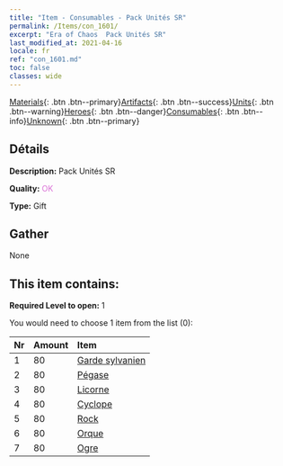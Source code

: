 ```yaml
---
title: "Item - Consumables - Pack Unités SR"
permalink: /Items/con_1601/
excerpt: "Era of Chaos  Pack Unités SR"
last_modified_at: 2021-04-16
locale: fr
ref: "con_1601.md"
toc: false
classes: wide
---
```

 [Materials](/fr/Items/){: .btn .btn--primary}[Artifacts](/fr/Items/Artifacts/){: .btn .btn--success}[Units](/fr/Items/Units/){: .btn .btn--warning}[Heroes](/fr/Items/Heroes/){: .btn .btn--danger}[Consumables](/fr/Items/Consumables/){: .btn .btn--info}[Unknown](/fr/Items/Unknown/){: .btn .btn--primary}

## Détails
 **Description:** Pack Unités SR

 **Quality:** <span style="color: #DA70D6">OK</span>

 **Type:** Gift

## Gather

  None

## This item contains:

 **Required Level to open:** 1

 You would need to choose 1 item from the list (0):

  | Nr | Amount |     Item    |
  |:---|:-------|:------------|
  | 1 | 80 | [Garde sylvanien](/fr/Items/unt_203/) |  | 
  | 2 | 80 | [Pégase](/fr/Items/unt_202/) |  | 
  | 3 | 80 | [Licorne](/fr/Items/unt_204/) |  | 
  | 4 | 80 | [Cyclope](/fr/Items/unt_222/) |  | 
  | 5 | 80 | [Rock](/fr/Items/unt_221/) |  | 
  | 6 | 80 | [Orque](/fr/Items/unt_219/) |  | 
  | 7 | 80 | [Ogre](/fr/Items/unt_220/) |  | 
